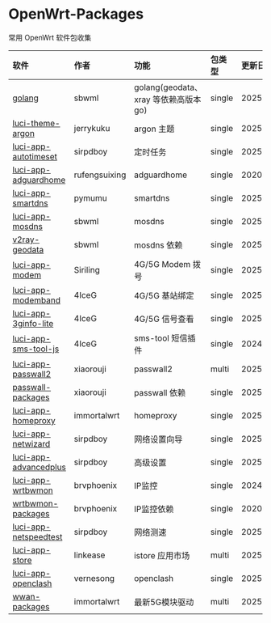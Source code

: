 # OpenWrt-Packages
常用 OpenWrt 软件包收集

|软件|作者|功能|包类型|更新日期|
|:-|:-|:-|:-|:-|
|[golang](https://github.com/sbwml/packages_lang_golang)|sbwml|golang(geodata、xray 等依赖高版本 go)|single|20250402|
|[luci-theme-argon](https://github.com/jerrykuku/luci-theme-argon)|jerrykuku|argon 主题|single|20250324|
|[luci-app-autotimeset](https://github.com/sirpdboy/luci-app-autotimeset)|sirpdboy|定时任务|single|20250330|
|[luci-app-adguardhome](https://github.com/rufengsuixing/luci-app-adguardhome)|rufengsuixing|adguardhome|single|20200113|
|[luci-app-smartdns](https://github.com/pymumu/luci-app-smartdns)|pymumu|smartdns|single|20250220|
|[luci-app-mosdns](https://github.com/sbwml/luci-app-mosdns)|sbwml|mosdns|single|20250315|
|[v2ray-geodata](https://github.com/sbwml/v2ray-geodata)|sbwml|mosdns 依赖|single|20250125|
|[luci-app-modem](https://github.com/Siriling/5G-Modem-Support)|Siriling|4G/5G Modem 拨号|single|20250318|
|[luci-app-modemband](https://github.com/4IceG/luci-app-modemband)|4IceG|4G/5G 基站绑定|single|20250319|
|[luci-app-3ginfo-lite](https://github.com/4IceG/luci-app-3ginfo-lite)|4IceG|4G/5G 信号查看|single|20250405|
|[luci-app-sms-tool-js](https://github.com/4IceG/luci-app-sms-tool-js)|4IceG|sms-tool 短信插件|single|20241111|
|[luci-app-passwall2](https://github.com/xiaorouji/openwrt-passwall2)|xiaorouji|passwall2|multi|20250402|
|[passwall-packages](https://github.com/xiaorouji/openwrt-passwall-packages)|xiaorouji|passwall 依赖|single|20250408|
|[luci-app-homeproxy](https://github.com/immortalwrt/homeproxy)|immortalwrt|homeproxy|single|20250406|
|[luci-app-netwizard](https://github.com/sirpdboy/luci-app-netwizard)|sirpdboy|网络设置向导|single|20250401|
|[luci-app-advancedplus](https://github.com/sirpdboy/luci-app-advancedplus)|sirpdboy|高级设置|single|20250326|
|[luci-app-wrtbwmon](https://github.com/brvphoenix/luci-app-wrtbwmon)|brvphoenix|IP监控|single|20240217|
|[wrtbwmon-packages](https://github.com/brvphoenix/wrtbwmon)|brvphoenix|IP监控依赖|single|20201201|
|[luci-app-netspeedtest](https://github.com/sirpdboy/netspeedtest)|sirpdboy|网络测速|single|20250321|
|[luci-app-store](https://github.com/linkease/istore)|linkease|istore 应用市场|multi|20250320|
|[luci-app-openclash](https://github.com/vernesong/OpenClash)|vernesong|openclash|single|20250305|
|[wwan-packages](https://github.com/immortalwrt/wwan-packages)|immortalwrt|最新5G模块驱动|multi|20250225|
